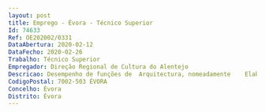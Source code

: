 ```yaml
--- 
layout: post
title: Emprego - Évora - Técnico Superior
Id: 74633
Ref: OE202002/0331
DataAbertura: 2020-02-12
DataFecho: 2020-02-26
Trabalho: Técnico Superior
Empregador: Direção Regional de Cultura do Alentejo
Descricao: Desempenho de funções de  Arquitectura, nomeadamente    Elaborar informações e pareceres de caráter técnico (no âmbito da arquitectura), sobre planos, projetos, trabalhos e intervenções de iniciativa pública ou privada a realizar nas zonas de proteção de imóveis classificados ou em vias de classificação,  Elaborar estudos, relatórios e projetos de arquitetura para imóveis afectos à DRCALEN ou de entidades parceiras, com protocolos com a DRCALEN, acompanhando e fiscalizando a sua execução física e financeira nos termos da lei,  Efetuar a coordenação de projetos e a gestão de empreitadas que garantam o cumprimento das disposições legais e dos aspectos definidos em projecto e obra  Elaborar mapas de quantidades de trabalhos, orçamento, condições técnicas, memórias descritivas e peças desenhadas no âmbito da preparação de processos para contratação de empreitadas, de acordo com as exigências do CCP   Preparar documentos com Condições Técnicas para propor a aquisição de serviços de acordo com as especificações do CCP,  Integrar comissões de vistoria com outras entidades cuja obrigatoriedade legal exige que sejam executadas por arquitecto  Colaborar e acompanhar, nos termos da lei, a elaboração dos planos diretores municipais, bem como apoiar a DGPC na elaboração de estudos de impacte ambiental, dos planos de pormenor de salvaguarda e de reabilitação urbana e demais instrumentos de gestão territorial  Propor à Diretora Regional o embargo administrativo de obras ou trabalhos nas zonas de proteção de imóveis classificados de interesse nacional ou de interesse público, ou em vias de classificação como tal, executadas em desconformidade com a lei, bem como propor medidas de salvaguarda do património considerado em risco de deterioração imediata  Elaborar programas preliminares ou programas base com os requisitos necessários à elaboração de projectos que a DRCALEN pretenda contratar a projectistas externos,  Executar tarefas acções provenientes de despacho ou determinação superior, em atividades que o trabalhador tenha qualificação profissional  Colaborar na preparação de processos no âmbito de candidaturas a eixos de financiamento
CodigoPostal: 7002-503 ÉVORA
Concelho: Évora
Distrito: Évora
--- 
```

